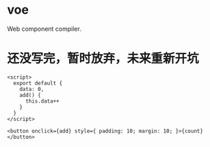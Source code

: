 # voe

Web component compiler.

# 还没写完，暂时放弃，未来重新开坑

```svelte
<script>
  export default {
    data: 0,
    add() {
      this.data++
    }
  }
</script>

<button onclick={add} style={ padding: 10; margin: 10; }>{count}</button>
```
